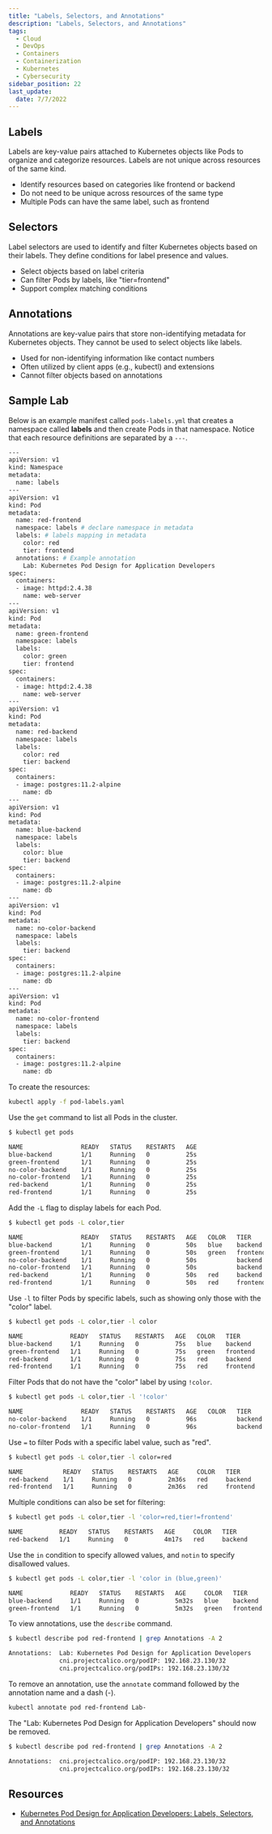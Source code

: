 ```yaml
---
title: "Labels, Selectors, and Annotations"
description: "Labels, Selectors, and Annotations"
tags:
  - Cloud
  - DevOps
  - Containers
  - Containerization
  - Kubernetes
  - Cybersecurity
sidebar_position: 22
last_update:
  date: 7/7/2022
---
```


## Labels

Labels are key-value pairs attached to Kubernetes objects like Pods to organize and categorize resources. Labels are not unique across resources of the same kind.

- Identify resources based on categories like frontend or backend
- Do not need to be unique across resources of the same type
- Multiple Pods can have the same label, such as frontend

## Selectors

Label selectors are used to identify and filter Kubernetes objects based on their labels. They define conditions for label presence and values.

- Select objects based on label criteria
- Can filter Pods by labels, like "tier=frontend"
- Support complex matching conditions

## Annotations

Annotations are key-value pairs that store non-identifying metadata for Kubernetes objects. They cannot be used to select objects like labels.

- Used for non-identifying information like contact numbers
- Often utilized by client apps (e.g., kubectl) and extensions
- Cannot filter objects based on annotations


## Sample Lab

Below is an example manifest called `pods-labels.yml` that creates a namespace called **labels** and then create Pods in that namespace. Notice that each resource definitions are separated by a `---`.

```bash title="pods-labels.yml"
---
apiVersion: v1
kind: Namespace
metadata:
  name: labels 
---
apiVersion: v1
kind: Pod
metadata:
  name: red-frontend
  namespace: labels # declare namespace in metadata 
  labels: # labels mapping in metadata
    color: red
    tier: frontend
  annotations: # Example annotation
    Lab: Kubernetes Pod Design for Application Developers
spec:
  containers:
  - image: httpd:2.4.38
    name: web-server
---
apiVersion: v1
kind: Pod
metadata:
  name: green-frontend
  namespace: labels
  labels:
    color: green
    tier: frontend
spec:
  containers:
  - image: httpd:2.4.38
    name: web-server
---
apiVersion: v1
kind: Pod
metadata:
  name: red-backend
  namespace: labels
  labels:
    color: red
    tier: backend
spec:
  containers:
  - image: postgres:11.2-alpine
    name: db
---
apiVersion: v1
kind: Pod
metadata:
  name: blue-backend
  namespace: labels
  labels:
    color: blue
    tier: backend
spec:
  containers:
  - image: postgres:11.2-alpine
    name: db
---
apiVersion: v1
kind: Pod
metadata:
  name: no-color-backend
  namespace: labels
  labels:
    tier: backend
spec:
  containers:
  - image: postgres:11.2-alpine
    name: db
---
apiVersion: v1
kind: Pod
metadata:
  name: no-color-frontend
  namespace: labels
  labels:
    tier: backend
spec:
  containers:
  - image: postgres:11.2-alpine
    name: db
```

To create the resources: 

```bash 
kubectl apply -f pod-labels.yaml
```

Use the `get` command to list all Pods in the cluster. 

```bash
$ kubectl get pods

NAME                READY   STATUS    RESTARTS   AGE
blue-backend        1/1     Running   0          25s
green-frontend      1/1     Running   0          25s
no-color-backend    1/1     Running   0          25s
no-color-frontend   1/1     Running   0          25s
red-backend         1/1     Running   0          25s
red-frontend        1/1     Running   0          25s
```

Add the `-L` flag to display labels for each Pod.

```bash
$ kubectl get pods -L color,tier

NAME                READY   STATUS    RESTARTS   AGE   COLOR   TIER
blue-backend        1/1     Running   0          50s   blue    backend
green-frontend      1/1     Running   0          50s   green   frontend
no-color-backend    1/1     Running   0          50s           backend
no-color-frontend   1/1     Running   0          50s           backend
red-backend         1/1     Running   0          50s   red     backend
red-frontend        1/1     Running   0          50s   red     frontend
```

Use `-l` to filter Pods by specific labels, such as showing only those with the "color" label. 

```bash
$ kubectl get pods -L color,tier -l color 

NAME             READY   STATUS    RESTARTS   AGE   COLOR   TIER
blue-backend     1/1     Running   0          75s   blue    backend
green-frontend   1/1     Running   0          75s   green   frontend
red-backend      1/1     Running   0          75s   red     backend
red-frontend     1/1     Running   0          75s   red     frontend
```

Filter Pods that do not have the "color" label by using `!color`.


```bash
$ kubectl get pods -L color,tier -l '!color'

NAME                READY   STATUS    RESTARTS   AGE   COLOR   TIER
no-color-backend    1/1     Running   0          96s           backend
no-color-frontend   1/1     Running   0          96s           backend
```

Use `=` to filter Pods with a specific label value, such as "red".

```bash
$ kubectl get pods -L color,tier -l color=red

NAME           READY   STATUS    RESTARTS   AGE     COLOR   TIER
red-backend    1/1     Running   0          2m36s   red     backend
red-frontend   1/1     Running   0          2m36s   red     frontend
```

Multiple conditions can also be set for filtering:

```bash
$ kubectl get pods -L color,tier -l 'color=red,tier!=frontend'

NAME          READY   STATUS    RESTARTS   AGE     COLOR   TIER
red-backend   1/1     Running   0          4m17s   red     backend
```

Use the `in` condition to specify allowed values, and `notin` to specify disallowed values.

```bash
$ kubectl get pods -L color,tier -l 'color in (blue,green)'

NAME             READY   STATUS    RESTARTS   AGE     COLOR   TIER
blue-backend     1/1     Running   0          5m32s   blue    backend
green-frontend   1/1     Running   0          5m32s   green   frontend 
```

To view annotations, use the `describe` command.

```bash
$ kubectl describe pod red-frontend | grep Annotations -A 2

Annotations:  Lab: Kubernetes Pod Design for Application Developers
              cni.projectcalico.org/podIP: 192.168.23.130/32
              cni.projectcalico.org/podIPs: 192.168.23.130/32
```

To remove an annotation, use the `annotate` command followed by the annotation name and a dash (-).

```bash
kubectl annotate pod red-frontend Lab-
```

The "Lab: Kubernetes Pod Design for Application Developers" should now be removed.

```bash
$ kubectl describe pod red-frontend | grep Annotations -A 2

Annotations:  cni.projectcalico.org/podIP: 192.168.23.130/32
              cni.projectcalico.org/podIPs: 192.168.23.130/32
```

## Resources 

- [Kubernetes Pod Design for Application Developers: Labels, Selectors, and Annotations](https://cloudacademy.com/lab/kubernetes-pod-design-application-developers-labels-selectors-and-annotations/?context_id=888&context_resource=lp)



 

 
